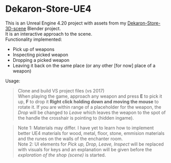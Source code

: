 # Dekaron-Store-UE4  
  
This is an Unreal Engine 4.20 project with assets from my [Dekaron-Store-3D-scene](https://github.com/leozhekov/Dekaron-Store-3D-scene) Blender project.  
It is an interactive approach to the scene.  
Functionality implemented:  
* Pick up of weapons
* Inspecting picked weapon
* Dropping a picked weapon
* Leaving it back on the same place (or any other [for now] place of a weapon)

Usage: 
> Clone and build VS project files (vs 2017)  
> When playing the game, approach any weapon and press **E** to pick it up, **F** to drop it **Right click holding down and moving the mouse** to rotate it. If you are within range of a placeholder for the weapon, the *Drop* will be changed to *Leave* which leaves the weapon to the spot of the handle the crosshair is pointing to (hidden ingame). 

> Note 1: Materials may differ. I have yet to learn how to implement better UE4 materials for wood, metal, floor, stone, emmision materials and the runes on the walls of the enchanter room.  
> Note 2: UI elements for *Pick up, Drop, Leave, Inspect* will be replaced with visuals for keys and an explanation will be given before the *exploration of the shop (scene)* is started. 
